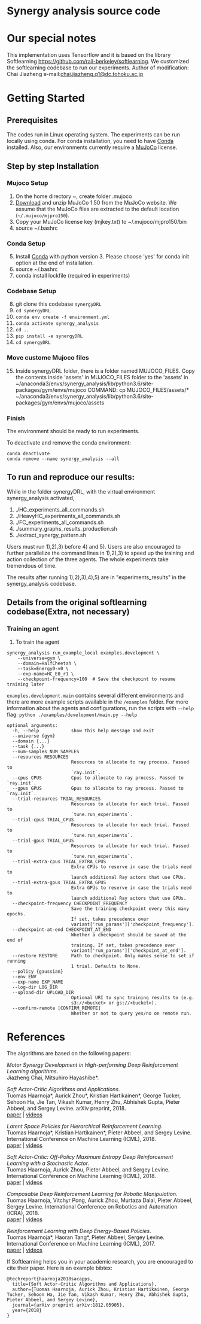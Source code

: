 # Synergy analysis source code

# Our special notes
This implementation uses Tensorflow and it is based on the library Softlearning  https://github.com/rail-berkeley/softlearning.
We customized the softlearning codebase to run our experiments.
Author of modification: Chai Jiazheng e-mail:chai.jiazheng.q1@dc.tohoku.ac.jp

# Getting Started

## Prerequisites

The codes run in Linux operating system. The experiments can be run locally using conda. For conda installation, you need to have [Conda](https://www.anaconda.com/distribution/) installed. Also, our environments currently require a [MuJoCo](https://www.roboti.us/license.html) license.

## Step by step Installation
### Mujoco Setup
1. On the home directory ~, create folder .mujoco 
2. [Download](https://www.roboti.us/index.html) and unzip MuJoCo 1.50 from the MuJoCo website. We assume that the MuJoCo files are extracted to the default location (`~/.mujoco/mjpro150`).
3. Copy your MuJoCo license key (mjkey.txt) to ~/.mujoco/mjpro150/bin
4. source ~/.bashrc

### Conda Setup
5. Install [Conda](https://www.anaconda.com/distribution/) with python version 3. Please choose 'yes' for conda init option at the end of installation.
6. source ~/.bashrc
7. conda install lockfile (required in experiments)

### Codebase Setup
8. git clone this codebase `synergyDRL`
9. ```cd synergyDRL```
10. ```conda env create -f environment.yml```
11.  ```conda activate synergy_analysis```
12. ```cd ..```
13. ```pip install -e synergyDRL```
14. ```cd synergyDRL```

### Move custome Mujoco files
15. Inside synergyDRL folder, there is a folder named MUJOCO_FILES. Copy the contents inside 'assets' in MUJOCO_FILES folder to the 'assets' in ~/anaconda3/envs/synergy_analysis/lib/python3.6/site-packages/gym/envs/mujoco
COMMAND: cp MUJOCO_FILES/assets/* ~/anaconda3/envs/synergy_analysis/lib/python3.6/site-packages/gym/envs/mujoco/assets

### Finish

The environment should be ready to run experiments. 

To deactivate and remove the conda environment:
```
conda deactivate
conda remove --name synergy_analysis --all
```

## To run and reproduce our results:
While in the folder synergyDRL,
with the virtual environment synergy_analysis activated, 
1) ./HC_experiments_all_commands.sh
2) ./HeavyHC_experiments_all_commands.sh
3) ./FC_experiments_all_commands.sh
4) ./summary_graphs_results_production.sh
5) ./extract_synergy_pattern.sh

Users must run 1),2),3) before 4) and 5). Users are also encouraged to further parallelize the command lines in 1),2),3) to speed up the training and action collection of the three agents. The whole experiments take tremendous of time.

The results after running 1),2),3),4),5) are in "experiments_results" in the synergy_analysis codebase.



## Details from the original softlearning codebase(Extra, not necessary)
### Training an agent
1. To train the agent
```
synergy_analysis run_example_local examples.development \
    --universe=gym \
    --domain=HalfCheetah \
    --task=Energy0-v0 \
    --exp-name=HC_E0_r1 \
    --checkpoint-frequency=100  # Save the checkpoint to resume training later
```

`examples.development.main` contains several different environments and there are more example scripts available in the  `/examples` folder. For more information about the agents and configurations, run the scripts with `--help` flag: `python ./examples/development/main.py --help`
```
optional arguments:
  -h, --help            show this help message and exit
  --universe {gym}
  --domain {...}
  --task {...}
  --num-samples NUM_SAMPLES
  --resources RESOURCES
                        Resources to allocate to ray process. Passed to
                        `ray.init`.
  --cpus CPUS           Cpus to allocate to ray process. Passed to `ray.init`.
  --gpus GPUS           Gpus to allocate to ray process. Passed to `ray.init`.
  --trial-resources TRIAL_RESOURCES
                        Resources to allocate for each trial. Passed to
                        `tune.run_experiments`.
  --trial-cpus TRIAL_CPUS
                        Resources to allocate for each trial. Passed to
                        `tune.run_experiments`.
  --trial-gpus TRIAL_GPUS
                        Resources to allocate for each trial. Passed to
                        `tune.run_experiments`.
  --trial-extra-cpus TRIAL_EXTRA_CPUS
                        Extra CPUs to reserve in case the trials need to
                        launch additional Ray actors that use CPUs.
  --trial-extra-gpus TRIAL_EXTRA_GPUS
                        Extra GPUs to reserve in case the trials need to
                        launch additional Ray actors that use GPUs.
  --checkpoint-frequency CHECKPOINT_FREQUENCY
                        Save the training checkpoint every this many epochs.
                        If set, takes precedence over
                        variant['run_params']['checkpoint_frequency'].
  --checkpoint-at-end CHECKPOINT_AT_END
                        Whether a checkpoint should be saved at the end of
                        training. If set, takes precedence over
                        variant['run_params']['checkpoint_at_end'].
  --restore RESTORE     Path to checkpoint. Only makes sense to set if running
                        1 trial. Defaults to None.
  --policy {gaussian}
  --env ENV
  --exp-name EXP_NAME
  --log-dir LOG_DIR
  --upload-dir UPLOAD_DIR
                        Optional URI to sync training results to (e.g.
                        s3://<bucket> or gs://<bucket>).
  --confirm-remote [CONFIRM_REMOTE]
                        Whether or not to query yes/no on remote run.
```


# References
The algorithms are based on the following papers:

*Motor Synergy Development in High-performing Deep Reinforcement Learning algorithms*.</br>
Jiazheng Chai, Mitsuhiro Hayashibe*.</br>

*Soft Actor-Critic Algorithms and Applications*.</br>
Tuomas Haarnoja*, Aurick Zhou*, Kristian Hartikainen*, George Tucker, Sehoon Ha, Jie Tan, Vikash Kumar, Henry Zhu, Abhishek Gupta, Pieter Abbeel, and Sergey Levine.
arXiv preprint, 2018.</br>
[paper](https://arxiv.org/abs/1812.05905)  |  [videos](https://sites.google.com/view/sac-and-applications)

*Latent Space Policies for Hierarchical Reinforcement Learning*.</br>
Tuomas Haarnoja*, Kristian Hartikainen*, Pieter Abbeel, and Sergey Levine.
International Conference on Machine Learning (ICML), 2018.</br>
[paper](https://arxiv.org/abs/1804.02808) | [videos](https://sites.google.com/view/latent-space-deep-rl)

*Soft Actor-Critic: Off-Policy Maximum Entropy Deep Reinforcement Learning with a Stochastic Actor*.</br>
Tuomas Haarnoja, Aurick Zhou, Pieter Abbeel, and Sergey Levine.
International Conference on Machine Learning (ICML), 2018.</br>
[paper](https://arxiv.org/abs/1801.01290) | [videos](https://sites.google.com/view/soft-actor-critic)

*Composable Deep Reinforcement Learning for Robotic Manipulation*.</br>
Tuomas Haarnoja, Vitchyr Pong, Aurick Zhou, Murtaza Dalal, Pieter Abbeel, Sergey Levine.
International Conference on Robotics and Automation (ICRA), 2018.</br>
[paper](https://arxiv.org/abs/1803.06773) | [videos](https://sites.google.com/view/composing-real-world-policies)

*Reinforcement Learning with Deep Energy-Based Policies*.</br>
Tuomas Haarnoja*, Haoran Tang*, Pieter Abbeel, Sergey Levine.
International Conference on Machine Learning (ICML), 2017.</br>
[paper](https://arxiv.org/abs/1702.08165) | [videos](https://sites.google.com/view/softqlearning/home)

If Softlearning helps you in your academic research, you are encouraged to cite their paper. Here is an example bibtex:
```
@techreport{haarnoja2018sacapps,
  title={Soft Actor-Critic Algorithms and Applications},
  author={Tuomas Haarnoja, Aurick Zhou, Kristian Hartikainen, George Tucker, Sehoon Ha, Jie Tan, Vikash Kumar, Henry Zhu, Abhishek Gupta, Pieter Abbeel, and Sergey Levine},
  journal={arXiv preprint arXiv:1812.05905},
  year={2018}
}
```
